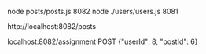 node posts/posts.js 8082
node ./users/users.js 8081

http://localhost:8082/posts

localhost:8082/assignment
POST {"userId": 8, "postId": 6}

